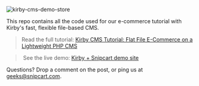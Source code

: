 ![kirby-cms-demo-store](https://snipcart.com/media/10168/kirby-cms-demo-store.png)

This repo contains all the code used for our e-commerce tutorial with Kirby's fast, flexible file-based CMS.

> Read the full tutorial: [Kirby CMS Tutorial: Flat File E-Commerce on a Lightweight PHP CMS](https://snipcart.com/blog/flat-file-cms-php-kirby-tutorial)

> See the live demo: [Kirby + Snipcart demo site](https://kirby-snipcart.herokuapp.com/)

Questions? Drop a comment on the post, or ping us at geeks@snipcart.com.
